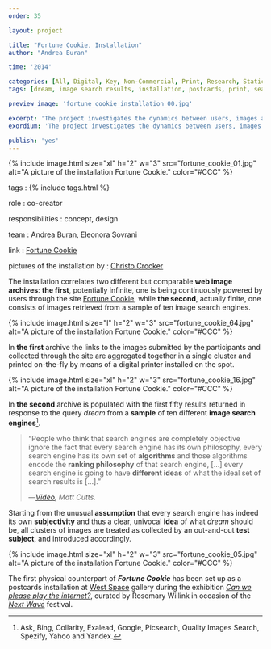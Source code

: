 ```yaml
---
order: 35

layout: project

title: "Fortune Cookie, Installation"
author: "Andrea Buran"

time: '2014'

categories: [All, Digital, Key, Non-Commercial, Print, Research, Static Image, Sundries]
tags: [dream, image search results, installation, postcards, print, search engines]

preview_image: 'fortune_cookie_installation_00.jpg'

excerpt: 'The project investigates the dynamics between users, images and image search engines in the current panorama of the Web.'
exordium: 'The project investigates the dynamics between users, images and image search engines in the current panorama of the Web.'

publish: 'yes'
---
```


<div class="figures">
    {% include image.html 
        size="xl" 
        h="2" w="3" 
        src="fortune_cookie_01.jpg" 
        alt="A picture of the installation Fortune Cookie." 
        color="#CCC" 
    %}
</div>

tags
: {% include tags.html %}

role
: co-creator

responsibilities
: concept, design

team
: Andrea Buran, Eleonora Sovrani

link
: [Fortune Cookie](http://whatsthewaythecookiecrumbles.org/ "Fortune Cookie site")

pictures of the installation by
: [Christo Crocker](http://christocrocker.blogspot.com.tr/ "Christo Crocker’s site")

The installation correlates two different but comparable **web image archives**: **the first**, potentially infinite, one is being continuously powered by users through the site [Fortune Cookie](http://whatsthewaythecookiecrumbles.org/ "Fortune Cookie site"), while **the second**, actually finite, one consists of images retrieved from a sample of ten image search engines.

<div class="figures">
    {% include image.html 
        size="l" 
        h="2" w="3" 
        src="fortune_cookie_64.jpg" 
        alt="A picture of the installation Fortune Cookie." 
        color="#CCC" 
    %}
</div>

In **the first** archive the links to the images submitted by the participants and collected through the site are aggregated together in a single cluster and printed on-the-fly by means of a digital printer installed on the spot.

<div class="figures">
    {% include image.html 
        size="xl" 
        h="2" w="3" 
        src="fortune_cookie_16.jpg" 
        alt="A picture of the installation Fortune Cookie." 
        color="#CCC" 
    %}
</div>

In **the second** archive is populated with the first fifty results returned in response to the query *dream* from a **sample** of ten different **image search engines**[^search-engines].

> “People who think that search engines are completely objective ignore the fact that every search engine has its own philosophy, every search engine has its own set of **algorithms** and those algorithms encode the **ranking philosophy** of that search engine, […] every search engine is going to have **different ideas** of what the ideal set of search results is […].”
>
> —<cite>[Video](http://www.youtube.com/watch?v=6r7E-69MIOU "Matt Cutts on YouTube"), Matt Cutts.</cite>

Starting from the unusual **assumption** that every search engine has indeed its own **subjectivity** and thus a clear, univocal **idea** of what *dream* should be, all clusters of images are treated as collected by an out-and-out **test subject**, and introduced accordingly.

<div class="figures">
    {% include image.html 
        size="xl" 
        h="2" w="3" 
        src="fortune_cookie_05.jpg" 
        alt="A picture of the installation Fortune Cookie." 
        color="#CCC" 
    %}
</div>

[^search-engines]: Ask, Bing, Collarity, Exalead, Google, Picsearch, Quality Images Search, Spezify, Yahoo and Yandex.

The first physical counterpart of ***Fortune Cookie*** has been set up as a postcards installation at [West Space](http://westspace.org.au/ "The West Space gallery site") gallery during the exhibition *[Can we please play the internet?](http://canwepleaseplaytheinter.net/ "Can we please play the internet / Exhibition site")*, curated by Rosemary Willink in occasion of the *[Next Wave](http://nextwave.org.au "The Next Wave festival site")* festival.

